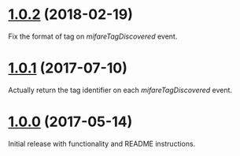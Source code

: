 <a name="1.0.2"></a>
# [1.0.2](https://github.com/RoopeHakulinen/cordova-plugin-mifare-ultralight/blob/master/CHANGELOG.md#1.0.2) (2018-02-19)

Fix the format of tag on _mifareTagDiscovered_ event.

<a name="1.0.1"></a>
# [1.0.1](https://github.com/RoopeHakulinen/cordova-plugin-mifare-ultralight/blob/master/CHANGELOG.md#1.0.1) (2017-07-10)

Actually return the tag identifier on each _mifareTagDiscovered_ event.

<a name="1.0.0"></a>
# [1.0.0](https://github.com/RoopeHakulinen/cordova-plugin-mifare-ultralight/blob/master/CHANGELOG.md#1.0.0) (2017-05-14)

Initial release with functionality and README instructions.